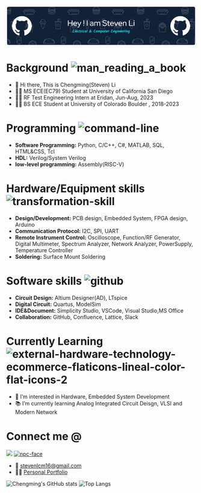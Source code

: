 ![Header](./image/github-header-image.png)
# Background <img width="35" height="35" src="https://img.icons8.com/color/48/man_reading_a_book.png" alt="man_reading_a_book"/>
- 👋 Hi there, This is Chengming(Steven) Li
- :man_student: MS ECE(EC79) Student at University of California San Diego
- 👨‍💻 RF Test Engineering Intern at Eridan, Jun-Aug, 2023
- :man_student: BS ECE Student at University of Colorado Boulder , 2018-2023

# Programming <img width="35" height="35" src="https://img.icons8.com/dusk/64/command-line.png" alt="command-line"/>
- **Software Programming:** Python, C/C++, C#, MATLAB, SQL, HTML&CSS, Tcl
- **HDL:** Verilog/System Verilog
- **low-level programming:** Assembly(RISC-V)

# Hardware/Equipment skills <img width="35" height="35" src="https://img.icons8.com/dusk/64/transformation-skill.png" alt="transformation-skill"/>
- **Design/Development:** PCB design, Embedded System, FPGA design, Arduino
- **Communication Protocol:** I2C, SPI, UART
- **Remote Instrument Control:** Oscilloscope, Function/RF Generator, Digital Multimeter, Spectrum
Analyzer, Network Analyzer, PowerSupply, Temperature Controller
- **Soldering:** Surface Mount Soldering

# Software skills <img width="32" height="32" src="https://img.icons8.com/dusk/64/github.png" alt="github"/>
-  **Circuit Design:** Altium Designer(AD), LTspice
-  **Digital Circuit:** Quartus, ModelSim
-  **IDE&Document:** Simplicity Studio, VSCode, Visual Studio,MS Office
-  **Collaboration:** GitHub, Confluence, Lattice, Slack

# Currently Learning <img width="35" height="35" src="https://img.icons8.com/external-flaticons-lineal-color-flat-icons/64/external-hardware-technology-ecommerce-flaticons-lineal-color-flat-icons-2.png" alt="external-hardware-technology-ecommerce-flaticons-lineal-color-flat-icons-2"/>
- 👀 I’m interested in Hardware, Embedded System Development
- 📚 I’m currently learning Analog Integrated Circuit Deisgn, VLSI and Modern Network

# Connect me @
<a href= "http://linkedin.com/in/chengming-li-425575226"><img src="https://img.icons8.com/dusk/48/000000/linkedin.png"/></a>
<a href= "http://sites.google.com/colorado.edu/chengming-li/home" ><img width="50" height="50" src="https://img.icons8.com/dusk/64/npc-face.png" alt="npc-face"/></a>
- :email: stevenlcm16@gmail.com
- :superhero_man: [Personal Portfolio](http://sites.google.com/colorado.edu/chengming-li/home)

![Chengming's GitHub stats](https://github-readme-stats.vercel.app/api?username=stevenli518&theme=tokyonight&show_icons=true)
![Top Langs](https://github-readme-stats.vercel.app/api/top-langs/?username=stevenli518&theme=tokyonight)
<!---
stevenli518/stevenli518 is a ✨ special ✨ repository because its `README.md` (this file) appears on your GitHub profile.
You can click the Preview link to take a look at your changes.
--->
